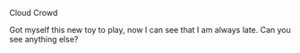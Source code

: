 Cloud Crowd

Got myself this new toy to play, now I can see that I am always late. Can you see anything else?

